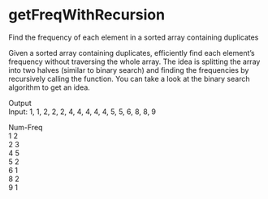 # getFreqWithRecursion

Find the frequency of each element in a sorted array containing duplicates

Given a sorted array containing duplicates, efficiently find each element’s frequency without traversing the whole array.
The idea is splitting the array into two halves (similar to binary search) and finding the frequencies by recursively calling the function.
You can take a look at the binary search algorithm to get an idea.

Output <br/>
Input: 1, 1, 2, 2, 2, 4, 4, 4, 4, 4, 5, 5, 6, 8, 8, 9 <br/>

Num-Freq <br/>
1	2 <br/>
2	3 <br/>
4	5 <br/>
5	2 <br/>
6	1 <br/>
8	2 <br/>
9	1 <br/>
